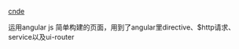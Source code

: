 <a href="https://ashdz.github.io/csndHTML">cnde</a>
<p>运用angular js 简单构建的页面，用到了angular里directive、$http请求、service以及ui-router </p>
